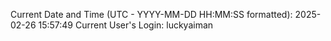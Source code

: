 Current Date and Time (UTC - YYYY-MM-DD HH:MM:SS formatted): 2025-02-26 15:57:49
Current User's Login: luckyaiman
